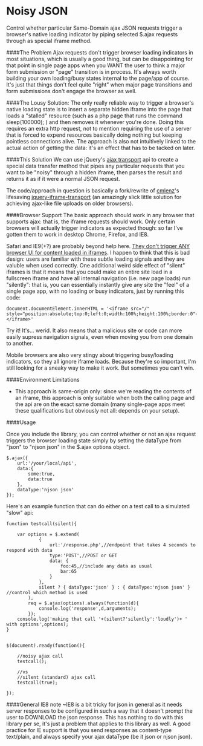 Noisy JSON
=====

Control whether particular Same-Domain ajax JSON requests trigger a browser's native loading indicator by piping selected $.ajax requests through as special iframe method.

####The Problem
Ajax requests don't trigger browser loading indicators in most situations, which is usually a good thing, but can be disappointing for that point in single page apps when you WANT the user to think a major form submission or "page" transition is in process. It's always worth building your own loading/busy states internal to the page/app of course.  It's just that things don't feel quite "right" when major page transitions and form submissions don't engage the browser as well.

####The Lousy Solution: 
The only really reliable way to trigger a browser's native loading state is to insert a separate hidden iframe into the page that loads a "stalled" resource (such as a php page that runs the command sleep(100000); ) and then removes it whenever you're done.  Doing this requires an extra http request, not to mention requiring the use of a server that is forced to expend resources basically doing nothing but keeping pointless connections alive.  The approach is also not intuitively linked to the actual action of getting the data: it's an effect that has to be tacked on later.

####This Solution
We can use jQuery's [ajax transport](http://api.jquery.com/jQuery.ajaxTransport/) api to create a special data transfer method that pipes any particular requests that you want to be "noisy" through a hidden iframe, then parses the result and returns it as if it were a normal JSON request.

The code/approach in question is basically a fork/rewrite of [cmlenz](https://github.com/cmlenz)'s lifesaving [jquery-iframe-transport](https://github.com/cmlenz/jquery-iframe-transport) (an amazingly slick little solution for achieving ajax-like file uploads on older browsers).

####Browser Support
The basic approach should work in any browser that supports ajax: that is, the iframe requests should work.  Only certain browsers will actually trigger indicators as expected though: so far I've gotten them to work in desktop Chrome, Firefox, and IE8.

Safari and IE9(+?) are probably beyond help here.  [They don't trigger ANY browser UI for content loaded in iframes](http://www.stevesouders.com/blog/2013/06/16/browser-busy-indicators/). I happen to think that this is bad design: users are familiar with these subtle loading signals and they are valuble when used correctly. One additional weird side effect of "silent" iframes is that it means that you could make an entire site load in a fullscreen iframe and have all internal navigation (i.e. new page loads) run "silently": that is, you can essentially instantly give any site the "feel" of a single page app, with no loading or busy indicators, just by running this code:

```
document.documentElement.innerHTML = '<iframe src="/" style="position:absolute;top:0;left:0;width:100%;height:100%;border:0"></iframe>'
```

Try it! It's... werid. It also means that a malicious site or code can more easily supress navigation signals, even when moving you from one domain to another.

Mobile browsers are also very stingy about triggering busy/loading indicators, so they all ignore iframe loads.  Because they're so important, I'm still looking for a sneaky way to make it work.  But sometimes you can't win.

####Environment Limitations
- This approach is same-origin only: since we're reading the contents of an iframe, this approach is only suitable when both the calling page and the api are on the exact same domain (many single-page apps meet these qualifications but obviously not all: depends on your setup).

####Usage

Once you include the library, you can control whether or not an ajax request triggers the browser loading state simply by setting the dataType from "json" to "njson json" in the $.ajax options object. 

```
$.ajax({
    url:'/your/local/api',
    data:{
        some:true,
        data:true
    },
    dataType:'njson json'
});
```

Here's an example function that can do either on a test call to a simulated "slow" api:

```
function testcall(silent){
    
    var options = $.extend(
            {
                url:'/response.php',//endpoint that takes 4 seconds to respond with data
                type:'POST',//POST or GET
                data: {
                    foo:45,//include any data as usual
                    bar:65
                }
            },
            silent ? { dataType:'json' } : { dataType:'njson json' } //control which method is used
        ),
        req = $.ajax(options).always(function(d){
            console.log('response',d,arguments);
        });
    console.log('making that call '+(silent?'silently':'loudly')+ ' with options',options);
}


$(document).ready(function(){

    //noisy ajax call
    testcall();

    //vs
    //silent (standard) ajax call
    testcall(true);
    
});
```

####General IE8 note
~IE8 is a bit tricky for json in general as it needs server responses to be configured in such a way that it doesn't prompt the user to DOWNLOAD the json response. This has nothing to do with this library per se, it's just a problem that applies to this library as well.  A good practice for IE support is that you send responses as content-type text/plain, and always specify your ajax dataType (be it json or njson json).